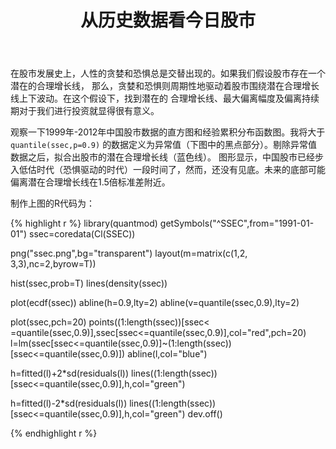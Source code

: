﻿---
layout: post
title: 从历史数据看今日股市
comments: true
categories:
- FinancialAnalysis(R)
tags:
- 潜在合理增长线
- 投资
- 股市
---
  
在股市发展史上，人性的贪婪和恐惧总是交替出现的。如果我们假设股市存在一个潜在的合理增长线，
那么，贪婪和恐惧则周期性地驱动着股市围绕潜在合理增长线上下波动。在这个假设下，找到潜在的
合理增长线、最大偏离幅度及偏离持续期对于我们进行投资就显得很有意义。

观察一下1999年-2012年中国股市数据的直方图和经验累积分布函数图。我将大于`quantile(ssec,p=0.9)`
的数据定义为异常值（下图中的黑点部分）。剔除异常值数据之后，拟合出股市的潜在合理增长线（蓝色线）。
图形显示，中国股市已经步入低估时代（恐惧驱动的时代）一段时间了，然而，还没有见底。未来的底部可能
偏离潜在合理增长线在1.5倍标准差附近。

制作上图的R代码为：

{% highlight r %}
library(quantmod)
getSymbols("^SSEC",from="1991-01-01")
ssec=coredata(Cl(SSEC))

png("ssec.png",bg="transparent")
layout(m=matrix(c(1,2,
                  3,3),nc=2,byrow=T))

hist(ssec,prob=T)
lines(density(ssec))

plot(ecdf(ssec))
abline(h=0.9,lty=2)
abline(v=quantile(ssec,0.9),lty=2)

plot(ssec,pch=20)
points((1:length(ssec))[ssec< =quantile(ssec,0.9)],ssec[ssec<=quantile(ssec,0.9)],col="red",pch=20)
l=lm(ssec[ssec<=quantile(ssec,0.9)]~(1:length(ssec))[ssec<=quantile(ssec,0.9)])
abline(l,col="blue")

h=fitted(l)+2*sd(residuals(l))
lines((1:length(ssec))[ssec<=quantile(ssec,0.9)],h,col="green")

h=fitted(l)-2*sd(residuals(l))
lines((1:length(ssec))[ssec<=quantile(ssec,0.9)],h,col="green")
dev.off()

{% endhighlight r %}